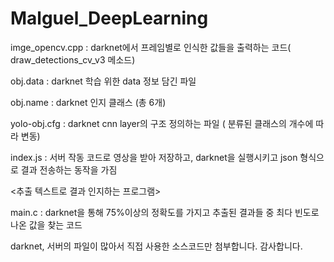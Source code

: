 # Malguel_DeepLearning



<darknet>
  
imge_opencv.cpp : darknet에서 프레임별로 인식한 값들을 출력하는 코드( draw_detections_cv_v3 메소드)
  
obj.data : darknet 학습 위한 data 정보 담긴 파일

obj.name : darknet 인지 클래스 (총 6개)

yolo-obj.cfg : darknet cnn layer의 구조 정의하는 파일 ( 분류된 클래스의 개수에 따라 변동)



<server>
  
index.js : 서버 작동 코드로 영상을 받아 저장하고, darknet을 실행시키고 json 형식으로 결과 전송하는 동작을 가짐



<추출 텍스트로 결과 인지하는 프로그램>

main.c : darknet을 통해 75%이상의 정확도를 가지고 추출된 결과들 중 최다 빈도로 나온 값을 찾는 코드



darknet, 서버의 파일이 많아서 직접 사용한 소스코드만 첨부합니다. 감사합니다.
